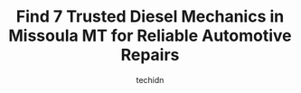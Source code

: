 ---
layout: ampstory
image: https://images.unsplash.com/photo-1639664148649-3c0fa2ee24b0?ixlib=rb-4.0.3&ixid=MnwxMjA3fDB8MHxwaG90by1wYWdlfHx8fGVufDB8fHx8&auto=format&fit=crop&w=640&h=853&q=80
author: techidn
featured: false
description: When it comes to maintaining and repairing your vehicle in Missoula MT, USA, you deserve nothing but the best. Thats why the 7 best Diesel Mechanic in the area are here to offer their exper
title: Find 7 Trusted Diesel Mechanics in Missoula MT for Reliable Automotive Repairs
cover:
   title: Find 7 Trusted Diesel Mechanics in Missoula MT for Reliable Automotive Repairs
   subtitle: Rickpate
   background: https://images.unsplash.com/photo-1639664148649-3c0fa2ee24b0?ixlib=rb-4.0.3&ixid=MnwxMjA3fDB8MHxwaG90by1wYWdlfHx8fGVufDB8fHx8&auto=format&fit=crop&w=640&h=853&q=80

pages: 
 - layout: thirds
   top: <h1>#1 Lithia Chrysler Jeep Dodge of Missoula Service Center</h1>
   bottom: "<p>I had my Ram truck serviced for the first time recently. Pretty quick in and out of the dealership. That was great. I read through my paperwork and saw they did visual in</p>"
   background: https://www.knot35.com/toplist/wp-content/uploads/2023/06/best-diesel-mechanic-1-in-missoula-mt-1685837630.jpeg
   backgroundblur: true
 - layout: thirds
   top: <h1>#2 EQ Auto & Diesel</h1>
   bottom: "<p>5115 U.S. Hwy 93 S, Missoula, MT 59804, United States</p>"
   background: https://www.knot35.com/toplist/wp-content/uploads/2023/06/best-diesel-mechanic-2-in-missoula-mt-1685837630.jpeg
   cta:
      link: https://www.knot35.com/toplist/find-7-trusted-diesel-mechanics-in-missoula-mt-for-reliable-automotive-repairs/
      text: Find 7 Trusted Diesel Mechanics in Missoula MT for Reliable Automotive Repairs
 - layout: thirds
   top: <h1>#3 Gomers Diesel Inc - US Diesel Parts</h1>
   bottom: "<p>2400 Palmer St, Missoula, MT 59808, United States</p>"
   background: https://www.knot35.com/toplist/wp-content/uploads/2023/06/best-diesel-mechanic-3-in-missoula-mt-1685837631.jpeg
   cta:
      link: https://www.knot35.com/toplist/find-7-trusted-diesel-mechanics-in-missoula-mt-for-reliable-automotive-repairs/
      text: Find 7 Trusted Diesel Mechanics in Missoula MT for Reliable Automotive Repairs
 - layout: thirds
   top: <h1>#4 Peak Auto Repair</h1>
   bottom: "<p>825 Cooper St, Missoula, MT 59802, United States</p>"
   background: https://images.unsplash.com/photo-1531169509526-f8f1fdaa4a67?ixlib=rb-4.0.3&ixid=MnwxMjA3fDB8MHxwaG90by1wYWdlfHx8fGVufDB8fHx8&auto=format&fit=crop&w=640&h=853&q=80
   cta:
      link: https://www.knot35.com/toplist/find-7-trusted-diesel-mechanics-in-missoula-mt-for-reliable-automotive-repairs/
      text: Find 7 Trusted Diesel Mechanics in Missoula MT for Reliable Automotive Repairs
 - layout: thirds
   top: <h1>#5 Unique Automotive Services</h1>
   bottom: "<p>1414 Montana St, Missoula, MT 59801, United States</p>"
   background: https://images.unsplash.com/photo-1527066579998-dbbae57f45ce?ixlib=rb-4.0.3&ixid=MnwxMjA3fDB8MHxwaG90by1wYWdlfHx8fGVufDB8fHx8&auto=format&fit=crop&w=640&h=853&q=80
   cta:
      link: https://www.knot35.com/toplist/find-7-trusted-diesel-mechanics-in-missoula-mt-for-reliable-automotive-repairs/
      text: Find 7 Trusted Diesel Mechanics in Missoula MT for Reliable Automotive Repairs
 - layout: thirds
   top: <h1>#6 Rocky Mountain Diesel Corporation</h1>
   bottom: "<p>4755 Grant Creek Rd, Missoula, MT 59808, United States</p>"
   background: https://images.unsplash.com/photo-1546497974-b213c9efb599?ixlib=rb-4.0.3&ixid=MnwxMjA3fDB8MHxwaG90by1wYWdlfHx8fGVufDB8fHx8&auto=format&fit=crop&w=640&h=853&q=80
   cta:
      link: https://www.knot35.com/toplist/find-7-trusted-diesel-mechanics-in-missoula-mt-for-reliable-automotive-repairs/
      text: Find 7 Trusted Diesel Mechanics in Missoula MT for Reliable Automotive Repairs
 - layout: thirds
   top: <h1>#7 Adams Auto Inc</h1>
   bottom: "<p>2109 Strand Ave, Missoula, MT 59801, United States</p>"
   background: https://images.unsplash.com/photo-1608411404720-c8f0417bcdba?ixlib=rb-4.0.3&ixid=MnwxMjA3fDB8MHxwaG90by1wYWdlfHx8fGVufDB8fHx8&auto=format&fit=crop&w=640&h=853&q=80
   cta:
      link: https://www.knot35.com/toplist/find-7-trusted-diesel-mechanics-in-missoula-mt-for-reliable-automotive-repairs/
      text: Find 7 Trusted Diesel Mechanics in Missoula MT for Reliable Automotive Repairs
 - layout: thirds
   middle: Continue reading...
   background: https://images.unsplash.com/photo-1615749413727-825b59a857b5?ixlib=rb-4.0.3&ixid=MnwxMjA3fDB8MHxwaG90by1wYWdlfHx8fGVufDB8fHx8&auto=format&fit=crop&w=640&h=853&q=80
   cta:
      link: https://www.knot35.com/toplist/find-7-trusted-diesel-mechanics-in-missoula-mt-for-reliable-automotive-repairs/
      text: Find 7 Trusted Diesel Mechanics in Missoula MT for Reliable Automotive Repairs
      
---